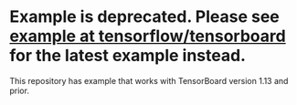 # Example is deprecated. Please see [example at tensorflow/tensorboard](https://github.com/tensorflow/tensorboard/blob/javascript/tensorboard/examples/plugins/example_basic/README.md) for the latest example instead.

This repository has example that works with TensorBoard version 1.13 and prior.

